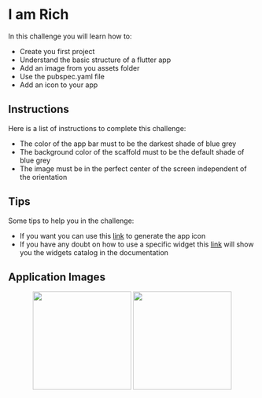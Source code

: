 # I am Rich

In this challenge you will learn how to:

- Create you first project
- Understand the basic structure of a flutter app
- Add an image from you assets folder
- Use the pubspec.yaml file
- Add an icon to your app

## Instructions

Here is a list of instructions to complete this challenge:

- The color of the app bar must to be the darkest shade of blue grey
- The background color of the scaffold must to be the default shade of blue grey
- The image must be in the perfect center of the screen independent of the orientation

## Tips

Some tips to help you in the challenge:

- If you want you can use this [link](https://appicon.co/) to generate the app icon
- If you have any doubt on how to use a specific widget this [link](https://flutter.dev/docs/development/ui/widgets) will show you the widgets catalog in the documentation

## Application Images

<p align="center">
    <img src="https://github.com/VictorTiburcio/tormenta-package/blob/main/assets/i_am_rich/iphone-11.png" width="200" max-height="50%"/>
    <img src="https://github.com/VictorTiburcio/tormenta-package/blob/main/assets/i_am_rich/pixel-3a.png" width="200" max-height="50%"/>
</p>